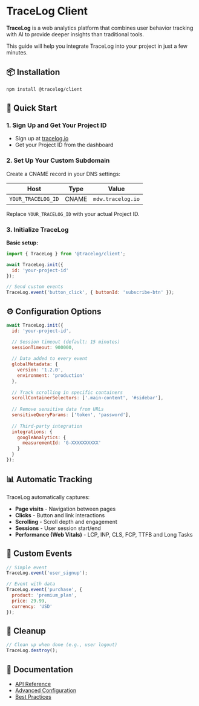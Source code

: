 # TraceLog Client

**TraceLog** is a web analytics platform that combines user behavior tracking with AI to provide deeper insights than traditional tools.

This guide will help you integrate TraceLog into your project in just a few minutes.

## 📦 Installation

```bash
npm install @tracelog/client
```

## 🚀 Quick Start

### 1. Sign Up and Get Your Project ID
- Sign up at [tracelog.io](https://tracelog.io)
- Get your Project ID from the dashboard

### 2. Set Up Your Custom Subdomain
Create a CNAME record in your DNS settings:

| Host               | Type  | Value             |
| ------------------ | ----- | ----------------- |
| `YOUR_TRACELOG_ID` | CNAME | `mdw.tracelog.io` |

Replace `YOUR_TRACELOG_ID` with your actual Project ID.

### 3. Initialize TraceLog

**Basic setup:**
```javascript
import { TraceLog } from '@tracelog/client';

await TraceLog.init({
  id: 'your-project-id'
});

// Send custom events
TraceLog.event('button_click', { buttonId: 'subscribe-btn' });
```

## ⚙️ Configuration Options

```javascript
await TraceLog.init({
  id: 'your-project-id',

  // Session timeout (default: 15 minutes)
  sessionTimeout: 900000,
  
  // Data added to every event
  globalMetadata: {
    version: '1.2.0',
    environment: 'production'
  },
  
  // Track scrolling in specific containers
  scrollContainerSelectors: ['.main-content', '#sidebar'],
  
  // Remove sensitive data from URLs
  sensitiveQueryParams: ['token', 'password'],
  
  // Third-party integration
  integrations: {
    googleAnalytics: {
      measurementId: 'G-XXXXXXXXXX'
    }
  }
});
```

## 📊 Automatic Tracking

TraceLog automatically captures:
- **Page visits** - Navigation between pages
- **Clicks** - Button and link interactions  
- **Scrolling** - Scroll depth and engagement
- **Sessions** - User session start/end
- **Performance (Web Vitals)** - LCP, INP, CLS, FCP, TTFB and Long Tasks

## 🎯 Custom Events

```javascript
// Simple event
TraceLog.event('user_signup');

// Event with data
TraceLog.event('purchase', {
  product: 'premium_plan',
  price: 29.99,
  currency: 'USD'
});
```

## 🧹 Cleanup

```javascript
// Clean up when done (e.g., user logout)
TraceLog.destroy();
```

## 📖 Documentation

* [API Reference](https://www.tracelog.io/docs/api)
* [Advanced Configuration](https://www.tracelog.io/docs/advanced-configuration)  
* [Best Practices](https://www.tracelog.io/docs/best-practices)
